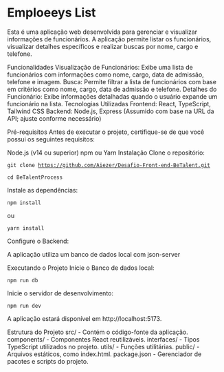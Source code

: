 <h1>Emploeeys List</h1>
Esta é uma aplicação web desenvolvida para gerenciar e visualizar informações de funcionários. A aplicação permite listar os funcionários, visualizar detalhes específicos e realizar buscas por nome, cargo e telefone.

Funcionalidades
Visualização de Funcionários: Exibe uma lista de funcionários com informações como nome, cargo, data de admissão, telefone e imagem.
Busca: Permite filtrar a lista de funcionários com base em critérios como nome, cargo, data de admissão e telefone.
Detalhes do Funcionário: Exibe informações detalhadas quando o usuário expande um funcionário na lista.
Tecnologias Utilizadas
Frontend: React, TypeScript, Tailwind CSS
Backend: Node.js, Express (Assumido com base na URL da API; ajuste conforme necessário)

Pré-requisitos
Antes de executar o projeto, certifique-se de que você possui os seguintes requisitos:

Node.js (v14 ou superior)
npm ou Yarn
Instalação
Clone o repositório:

<code>git clone https://github.com/Aiezer/Desafio-Front-end-BeTalent.git</code>

<code>cd BeTalentProcess</code>

Instale as dependências:

<code>npm install</code>

ou

<code>yarn install</code>

Configure o Backend:

A aplicação utiliza um banco de dados local com json-server

Executando o Projeto
Inicie o Banco de dados local:

<code>npm run db</code>

Inicie o servidor de desenvolvimento:

<code>npm run dev</code>

A aplicação estará disponível em http://localhost:5173.


Estrutura do Projeto
src/ - Contém o código-fonte da aplicação.
components/ - Componentes React reutilizáveis.
interfaces/ - Tipos TypeScript utilizados no projeto.
utils/ - Funções utilitárias.
public/ - Arquivos estáticos, como index.html.
package.json - Gerenciador de pacotes e scripts do projeto.

